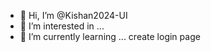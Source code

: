 - 👋 Hi, I’m @Kishan2024-UI
- 👀 I’m interested in ...
- 🌱 I’m currently learning ...
  create login page
  
